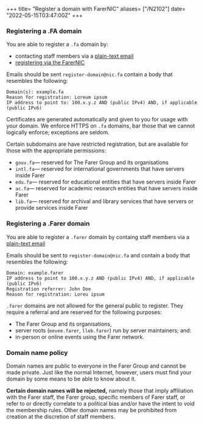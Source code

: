 +++
title= "Register a domain with FarerNIC"
aliases= ["/N2102"]
date= "2022-05-15T03:47:00Z"
+++

### Registering a .FA domain
You are able to register a `.fa` domain by:
- contacting staff members via a [plain-text email](https://useplaintext.email)
- [registering via the FarerNIC](https://nic.fa/register-domain)

Emails should be sent `register-domain@nic.fa` contain a body that resembles the following:
```
Domain(s): example.fa
Reason for registration: Loreum ipsum
IP address to point to: 100.x.y.z AND (public IPv4) AND, if applicable (public IPv6)
```

Certificates are generated automatically and given to you for usage with your domain. We enforce HTTPS on `.fa` domains, bar those that we cannot logically enforce; exceptions are seldom.

Certain subdomains are have restricted registration, but are available for those with the appropriate permissions:
  - `gouv.fa`— reserved for The Farer Group and its organisations
  - `intl.fa`— reserved for international governments that have servers inside Farer
  - `edu.fa`— reserved for educational entities that have servers inside Farer
  - `ac.fa`— reserved for academic research entities that have servers inside Farer
  - `lib.fa`— reserved for archival and library services that have servers or provide services inside Farer

### Registering a .Farer domain
You are able to register a `.farer` domain by containg staff members via a [plain-text email](https://useplaintext.email)

Emails should be sent to `register-domain@nic.fa` and contain a body that resembles the following:
```
Domain: example.farer
IP address to point to 100.x.y.z AND (public IPv4) AND, if applicable (public IPv6)
Registration referrer: John Doe
Reason for registration: Loreu ipsum
```

`.farer` domains are not allowed for the general public to register. They require a referral and are reserved for the following purposes:
  - The Farer Group and its organisations,
  - server roots (`eevee.farer`, `lleb.farer`) run by server maintainers; and:
  - in-person or online events using the Farer network.

### Domain name policy 
Domain names are public to everyone in the Farer Group and cannot be made private. Just like the normal Internet, however, users must find your domain by some means to be able to know about it.

**Certain domain names will be rejected,** namely those that imply affiliation with the Farer staff, the Farer group, specific members of Farer staff, or refer to or directly correlate to a political bias and/or have the intent to void the membership rules. Other domain names may be prohibited from creation at the discretion of staff members.